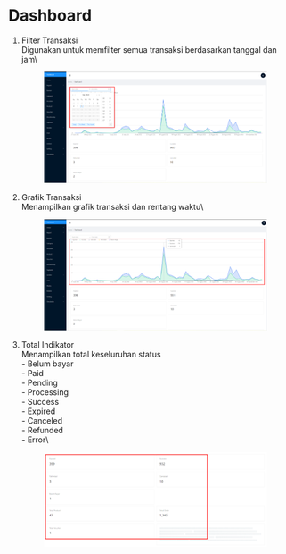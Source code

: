 # Dashboard

1.  Filter Transaksi\
    Digunakan untuk memfilter semua transaksi berdasarkan tanggal dan jam\


    <figure><img src="../.gitbook/assets/image (24).png" alt=""><figcaption></figcaption></figure>
2.  Grafik Transaksi\
    Menampilkan grafik transaksi dan rentang waktu\


    <figure><img src="../.gitbook/assets/image (46).png" alt=""><figcaption></figcaption></figure>
3.  Total Indikator\
    Menampilkan total keseluruhan status\
    \- Belum bayar\
    \- Paid\
    \- Pending\
    \- Processing\
    \- Success\
    \- Expired\
    \- Canceled\
    \- Refunded\
    \- Error\


    <figure><img src="../.gitbook/assets/image (69).png" alt=""><figcaption></figcaption></figure>

